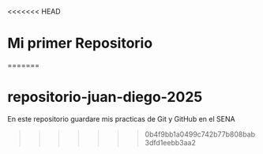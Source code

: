 <<<<<<< HEAD
# Mi primer Repositorio
=======
# repositorio-juan-diego-2025
En este repositorio guardare mis practicas de Git y GitHub en el SENA
>>>>>>> 0b4f9bb1a0499c742b77b808bab3dfd1eebb3aa2
